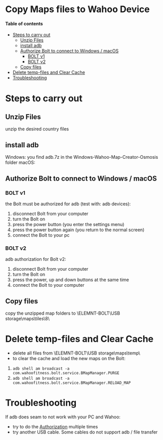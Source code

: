 # Copy Maps files to Wahoo Device <!-- omit in toc -->

#### Table of contents <!-- omit in toc -->
- [Steps to carry out](#steps-to-carry-out)
  - [Unzip Files](#unzip-files)
  - [install adb](#install-adb)
  - [Authorize Bolt to connect to Windows / macOS](#authorize-bolt-to-connect-to-windows--macos)
    - [BOLT v1](#bolt-v1)
    - [BOLT v2](#bolt-v2)
  - [Copy files](#copy-files)
- [Delete temp-files and Clear Cache](#delete-temp-files-and-clear-cache)
- [Troubleshooting](#troubleshooting)

# Steps to carry out
## Unzip Files
unzip the desired country files

## install adb
Windows: you find adb.7z in the Windows-Wahoo-Map-Creator-Osmosis folder
macOS:

## Authorize Bolt to connect to Windows / macOS
### BOLT v1
the Bolt must be authorized for adb (test with: adb devices):
1. disconnect Bolt from your computer
2. turn the Bolt on
3. press the power button (you enter the settings menu)
4. press the power button again (you return to the normal screen)
5. connect the Bolt to your pc

### BOLT v2
adb authorization for Bolt v2:
1. disconnect Bolt from your computer
2. turn the Bolt on
3. press the power, up and down buttons at the same time
4. connect the Bolt to your computer

## Copy files
copy the unzipped map folders to \ELEMNT-BOLT\USB storage\maps\tiles\8\

# Delete temp-files and Clear Cache
- delete all files from \ELEMNT-BOLT\USB storage\maps\temp\
- to clear the cache and load the new maps on the Bolt:
1. `adb shell am broadcast -a com.wahoofitness.bolt.service.BMapManager.PURGE`
2. `adb shell am broadcast -a com.wahoofitness.bolt.service.BMapManager.RELOAD_MAP`

# Troubleshooting
If adb does seam to not work with your PC and Wahoo:
- try to do the [Authorization](#authorize-bolt-to-connect-to-windows--macos) multiple times
- try another USB cable. Some cables do not support adb / file transfer

